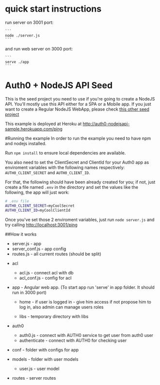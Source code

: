# quick start instructions 
run server on 3001 port:
    
    ```
    node ./server.js
    ```
and run web server on 3000 port:
    
    ```
    serve ./app
    ```
# Auth0 + NodeJS API Seed
This is the seed project you need to use if you're going to create a NodeJS API. You'll mostly use this API either for a SPA or a Mobile app. If you just want to create a Regular NodeJS WebApp, please check [this other seed project](https://github.com/auth0/node-auth0/tree/master/examples/nodejs-regular-webapp)

This example is deployed at Heroku at http://auth0-nodejsapi-sample.herokuapp.com/ping

#Running the example
In order to run the example you need to have npm and nodejs installed.

Run `npm install` to ensure local dependencies are available.

You also need to set the ClientSecret and ClientId for your Auth0 app as enviroment variables with the following names respectively: `AUTH0_CLIENT_SECRET` and `AUTH0_CLIENT_ID`.

For that, the following should have been already created for you; if not, just create a file named `.env` in the directory and set the values like the following, the app will just work:

````bash
# .env file
AUTH0_CLIENT_SECRET=myCoolSecret
AUTH0_CLIENT_ID=myCoolClientId
````

Once you've set those 2 enviroment variables, just run `node server.js` and try calling [http://localhost:3001/ping](http://localhost:3001/ping)

##How it works

 * server.js - app
 * server_conf.js - app config 
 * routes.js - all current routes (should be split)
 
 - acl
    
    * acl.js - connect acl with db
    * acl_conf.js - config for acl
    
 - app - Angular web app. (To start app run 'serve' in app folder. It should run in 3000 port)
    
    * home - if user is logged in - give him access if not propose him to log in, 
    also admin can manage users roles
    
    * libs - temporary directory with libs
     
 - auth0 
 
    * auth0.js - connect with AUTH0 service to get user from auth0 user
    * authenticate - connect with AUTH0 for checking user
 
 - conf - folder with configs for app
 
 - models - folder with user models
 
    * user.js - user model
    
 - routes - server routes